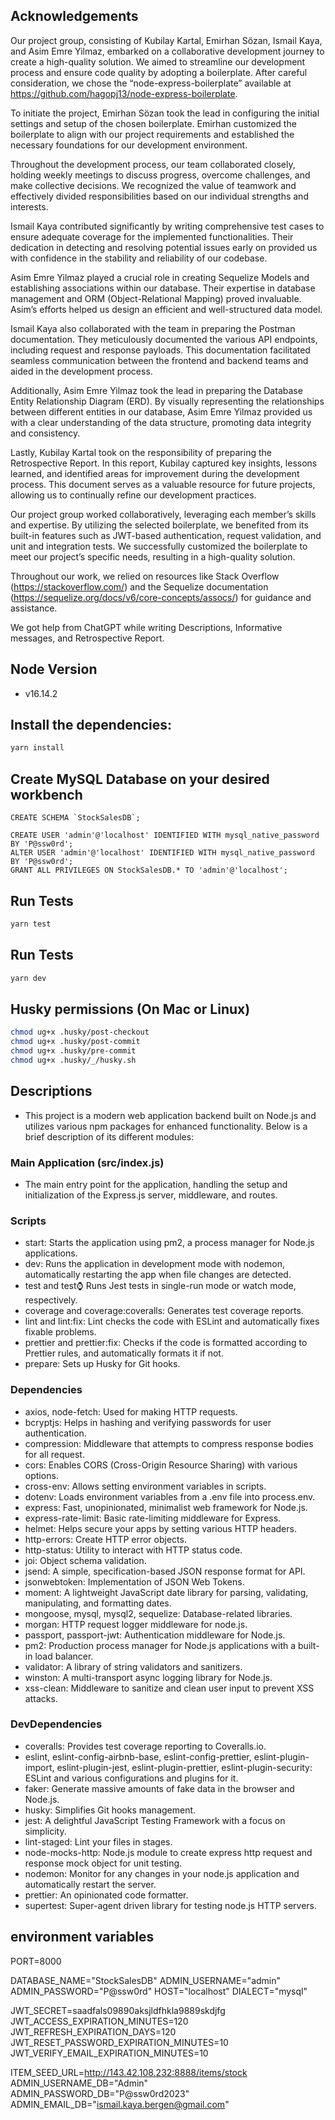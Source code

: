 ## Acknowledgements

Our project group, consisting of Kubilay Kartal, Emirhan Sözan, Ismail Kaya, and Asim Emre Yilmaz, embarked on a collaborative development journey to create a high-quality solution. We aimed to streamline our development process and ensure code quality by adopting a boilerplate. After careful consideration, we chose the “node-express-boilerplate” available at https://github.com/hagopj13/node-express-boilerplate.

To initiate the project, Emirhan Sözan took the lead in configuring the initial settings and setup of the chosen boilerplate. Emirhan customized the boilerplate to align with our project requirements and established the necessary foundations for our development environment.

Throughout the development process, our team collaborated closely, holding weekly meetings to discuss progress, overcome challenges, and make collective decisions. We recognized the value of teamwork and effectively divided responsibilities based on our individual strengths and interests.

Ismail Kaya contributed significantly by writing comprehensive test cases to ensure adequate coverage for the implemented functionalities. Their dedication in detecting and resolving potential issues early on provided us with confidence in the stability and reliability of our codebase.

Asim Emre Yilmaz played a crucial role in creating Sequelize Models and establishing associations within our database. Their expertise in database management and ORM (Object-Relational Mapping) proved invaluable. Asim’s efforts helped us design an efficient and well-structured data model.

Ismail Kaya also collaborated with the team in preparing the Postman documentation. They meticulously documented the various API endpoints, including request and response payloads. This documentation facilitated seamless communication between the frontend and backend teams and aided in the development process.

Additionally, Asim Emre Yilmaz took the lead in preparing the Database Entity Relationship Diagram (ERD). By visually representing the relationships between different entities in our database, Asim Emre Yilmaz provided us with a clear understanding of the data structure, promoting data integrity and consistency.

Lastly, Kubilay Kartal took on the responsibility of preparing the Retrospective Report. In this report, Kubilay captured key insights, lessons learned, and identified areas for improvement during the development process. This document serves as a valuable resource for future projects, allowing us to continually refine our development practices.

Our project group worked collaboratively, leveraging each member’s skills and expertise. By utilizing the selected boilerplate, we benefited from its built-in features such as JWT-based authentication, request validation, and unit and integration tests. We successfully customized the boilerplate to meet our project’s specific needs, resulting in a high-quality solution.

Throughout our work, we relied on resources like Stack Overflow (https://stackoverflow.com/) and the Sequelize documentation (https://sequelize.org/docs/v6/core-concepts/assocs/) for guidance and assistance.

We got help from ChatGPT while writing Descriptions, Informative messages, and Retrospective Report.

## Node Version
- v16.14.2

## Install the dependencies:

```bash
yarn install
```

## Create MySQL Database on your desired workbench

```
CREATE SCHEMA `StockSalesDB`;

CREATE USER 'admin'@'localhost' IDENTIFIED WITH mysql_native_password BY 'P@ssw0rd';
ALTER USER 'admin'@'localhost' IDENTIFIED WITH mysql_native_password BY 'P@ssw0rd';
GRANT ALL PRIVILEGES ON StockSalesDB.* TO 'admin'@'localhost';
```

## Run Tests

```bash
yarn test
```

## Run Tests

```bash
yarn dev
```

## Husky permissions (On Mac or Linux)

```bash
chmod ug+x .husky/post-checkout
chmod ug+x .husky/post-commit
chmod ug+x .husky/pre-commit
chmod ug+x .husky/_/husky.sh
```
## Descriptions

- This project is a modern web application backend built on Node.js and utilizes various npm packages for enhanced functionality. Below is a brief description of its different modules:

### Main Application (src/index.js)
- The main entry point for the application, handling the setup and initialization of the Express.js server, middleware, and routes.

### Scripts
- start: Starts the application using pm2, a process manager for Node.js applications.
- dev: Runs the application in development mode with nodemon, automatically restarting the app when file changes are detected.
- test and test:watch: Runs Jest tests in single-run mode or watch mode, respectively.
- coverage and coverage:coveralls: Generates test coverage reports.
- lint and lint:fix: Lint checks the code with ESLint and automatically fixes fixable problems.
- prettier and prettier:fix: Checks if the code is formatted according to Prettier rules, and automatically formats it if not.
- prepare: Sets up Husky for Git hooks.

### Dependencies
- axios, node-fetch: Used for making HTTP requests.
- bcryptjs: Helps in hashing and verifying passwords for user authentication.
- compression: Middleware that attempts to compress response bodies for all request.
- cors: Enables CORS (Cross-Origin Resource Sharing) with various options.
- cross-env: Allows setting environment variables in scripts.
- dotenv: Loads environment variables from a .env file into process.env.
- express: Fast, unopinionated, minimalist web framework for Node.js.
- express-rate-limit: Basic rate-limiting middleware for Express.
- helmet: Helps secure your apps by setting various HTTP headers.
- http-errors: Create HTTP error objects.
- http-status: Utility to interact with HTTP status code.
- joi: Object schema validation.
- jsend: A simple, specification-based JSON response format for API.
- jsonwebtoken: Implementation of JSON Web Tokens.
- moment: A lightweight JavaScript date library for parsing, validating, manipulating, and formatting dates.
- mongoose, mysql, mysql2, sequelize: Database-related libraries.
- morgan: HTTP request logger middleware for node.js.
- passport, passport-jwt: Authentication middleware for Node.js.
- pm2: Production process manager for Node.js applications with a built-in load balancer.
- validator: A library of string validators and sanitizers.
- winston: A multi-transport async logging library for Node.js.
- xss-clean: Middleware to sanitize and clean user input to prevent XSS attacks.

### DevDependencies
- coveralls: Provides test coverage reporting to Coveralls.io.
- eslint, eslint-config-airbnb-base, eslint-config-prettier, eslint-plugin-import, eslint-plugin-jest, eslint-plugin-prettier, eslint-plugin-security: ESLint and various configurations and plugins for it.
- faker: Generate massive amounts of fake data in the browser and Node.js.
- husky: Simplifies Git hooks management.
- jest: A delightful JavaScript Testing Framework with a focus on simplicity.
- lint-staged: Lint your files in stages.
- node-mocks-http: Node.js module to create express http request and response mock object for unit testing.
- nodemon: Monitor for any changes in your node.js application and automatically restart the server.
- prettier: An opinionated code formatter.
- supertest: Super-agent driven library for testing node.js HTTP servers.

## environment variables

PORT=8000

DATABASE_NAME="StockSalesDB"
ADMIN_USERNAME="admin"
ADMIN_PASSWORD="P@ssw0rd"
HOST="localhost"
DIALECT="mysql"

JWT_SECRET=saadfals09890aksjldfhkla9889skdjfg
JWT_ACCESS_EXPIRATION_MINUTES=120
JWT_REFRESH_EXPIRATION_DAYS=120
JWT_RESET_PASSWORD_EXPIRATION_MINUTES=10
JWT_VERIFY_EMAIL_EXPIRATION_MINUTES=10

ITEM_SEED_URL=http://143.42.108.232:8888/items/stock
ADMIN_USERNAME_DB="Admin"
ADMIN_PASSWORD_DB="P@ssw0rd2023"
ADMIN_EMAIL_DB="ismail.kaya.bergen@gmail.com"
